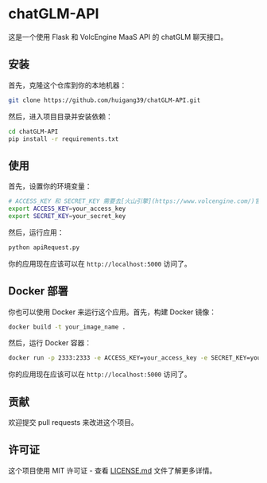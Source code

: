 # chatGLM-API

这是一个使用 Flask 和 VolcEngine MaaS API 的 chatGLM 聊天接口。

## 安装

首先，克隆这个仓库到你的本地机器：

```bash
git clone https://github.com/huigang39/chatGLM-API.git
```

然后，进入项目目录并安装依赖：

```bash
cd chatGLM-API
pip install -r requirements.txt
```

## 使用

首先，设置你的环境变量：

```bash
# ACCESS_KEY 和 SECRET_KEY 需要去[火山引擎](https://www.volcengine.com/)官方注册账号获取。
export ACCESS_KEY=your_access_key
export SECRET_KEY=your_secret_key
```

然后，运行应用：

```bash
python apiRequest.py
```

你的应用现在应该可以在 `http://localhost:5000` 访问了。

## Docker 部署

你也可以使用 Docker 来运行这个应用。首先，构建 Docker 镜像：

```bash
docker build -t your_image_name .
```

然后，运行 Docker 容器：

```bash
docker run -p 2333:2333 -e ACCESS_KEY=your_access_key -e SECRET_KEY=your_secret_key your_image_name
```

你的应用现在应该可以在 `http://localhost:5000` 访问了。

## 贡献

欢迎提交 pull requests 来改进这个项目。

## 许可证

这个项目使用 MIT 许可证 - 查看 [LICENSE.md](LICENSE.md) 文件了解更多详情。
